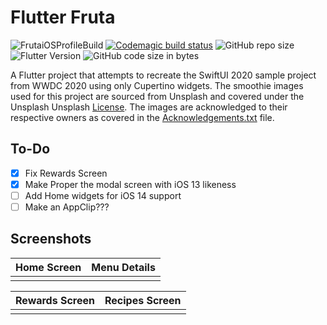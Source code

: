 # Flutter Fruta

 ![FrutaiOSProfileBuild](https://github.com/TJMusiitwa/flutter_fruta/workflows/FrutaiOSProfileBuild/badge.svg) [![Codemagic build status](https://api.codemagic.io/apps/5fb543084c483750193006d5/5fb543084c483750193006d4/status_badge.svg)](https://codemagic.io/apps/5fb543084c483750193006d5/5fb543084c483750193006d4/latest_build) 	   ![GitHub repo size](https://img.shields.io/github/repo-size/TJMusiitwa/flutter_fruta?style=plastic) ![Flutter Version](https://img.shields.io/badge/Flutter-1.22.2-blue?style=plastic) ![GitHub code size in bytes](https://img.shields.io/github/languages/code-size/TJMusiitwa/flutter_fruta?style=plastic)  

A Flutter project that attempts to recreate the SwiftUI 2020 sample project from WWDC 2020 using only Cupertino widgets.
The smoothie images used for this project are sourced from Unsplash and covered under the Unsplash Unsplash [License](https://unsplash.com/license). The images are acknowledged to their respective owners as covered in the [Acknowledgements.txt](https://github.com/TJMusiitwa/flutter_fruta/blob/main/Acknowledgments.txt) file.

## To-Do

 - [x] Fix Rewards Screen
 - [x] Make Proper the modal screen with iOS 13 likeness
 - [ ] Add Home widgets for iOS 14 support
 - [ ] Make an AppClip???

 ## Screenshots
|Home Screen  |Menu Details  |
|--|--|
|| |

|Rewards Screen|Recipes Screen  |
|--|--|
|  |  |
